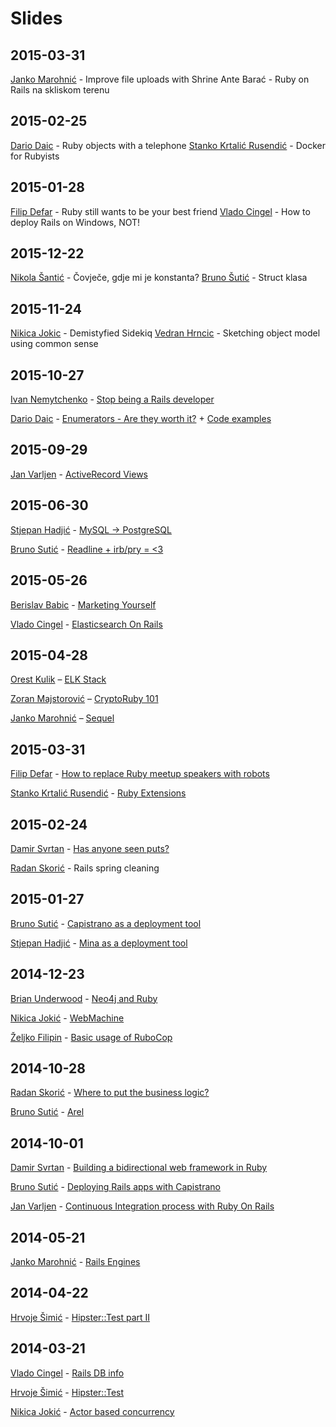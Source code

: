 # Slides

## 2015-03-31

[Janko Marohnić](https://github.com/janko-m) - Improve file uploads with Shrine 
Ante Barać - Ruby on Rails na skliskom terenu

## 2015-02-25

[Dario Daic](https://github.com/dariodaic) - Ruby objects with a telephone 
[Stanko Krtalić Rusendić](https://github.com/Stankec) - Docker for Rubyists

## 2015-01-28
[Filip Defar](https://github.com/dabrorius) - Ruby still wants to be your best friend
[Vlado Cingel](https://github.com/vlado) - How to deploy Rails on Windows, NOT! 

## 2015-12-22

[Nikola Šantić](https://github.com/shnikola) - Čovječe, gdje mi je konstanta?
[Bruno Šutić](https://github.com/bruno-) - Struct klasa

## 2015-11-24

[Nikica Jokic](https://github.com/neektza) - Demistyfied Sidekiq
[Vedran Hrncic](https://github.com/vr4b4c) - Sketching object model using common sense

## 2015-10-27

[Ivan Nemytchenko](https://github.com/inem) - [Stop being a Rails developer](https://www.slideshare.net/secret/4k5WrmRcpnfiQ5)

[Dario Daic](https://github.com/dariodaic) - [Enumerators - Are they worth it?](http://slides.com/dariodaic/enumerators#/1)
 +
[Code examples](https://github.com/dariodaic/presentations/tree/master/enumerator/code_examples)

## 2015-09-29

[Jan Varljen](https://github.com/janvarljen) - [ActiveRecord Views](http://slides.com/janvarljen/activerecordviews)

## 2015-06-30

[Stjepan Hadjić](https://github.com/d4be4st) - [MySQL -> PostgreSQL](http://slides.com/stjepanhadjic/mysql-postgresql)

[Bruno Sutić](https://github.com/bruno-) - [Readline + irb/pry = <3](https://speakerdeck.com/brunosutic/pry-equals-3)

## 2015-05-26

[Berislav Babic](https://github.com/berislavbabic) - [Marketing Yourself](https://github.com/rubyzg/slides/blob/master/2015-05-26/Marketing%20Yousrelf.pdf)

[Vlado Cingel](https://github.com/vlado) - [Elasticsearch On Rails](http://vlado.github.io/slides/2015-05-26-RubyZG-elasticsearch-on-rails/#/)

## 2015-04-28

[Orest Kulik](https://github.com/okulik) – [ELK Stack](https://github.com/okulik/elastic-rubyzg)

[Zoran Majstorović](https://github.com/zmajstor) – [CryptoRuby 101](https://speakerdeck.com/zmajstor/cryptoruby-101)

[Janko Marohnić](https://github.com/janko-m) – [Sequel](https://speakerdeck.com/janko_m/sequel)

## 2015-03-31
[Filip Defar](https://github.com/dabrorius) - [How to replace Ruby meetup speakers with robots](http://www.refactorit.co/talks/robots/)

[Stanko Krtalić Rusendić](https://github.com/Stankec) - [Ruby Extensions](https://github.com/rubyzg/slides/blob/master/2015-03-31/ruby_extensions.pdf)

## 2015-02-24
[Damir Svrtan](https://github.com/DamirSvrtan) - [Has anyone seen puts?](http://slides.com/damirsvrtan/ruby-talks-1-9#/)

[Radan Skorić](https://github.com/radanskoric) - Rails spring cleaning

## 2015-01-27
[Bruno Sutić](https://github.com/bruno-) - [Capistrano as a deployment tool](https://speakerdeck.com/brunosutic/capistrano-vs-mina-capistrano-demo-talk)

[Stjepan Hadjić](https://github.com/d4be4st) - [Mina as a deployment tool](http://slides.com/stjepanhadjic/mina/#/)

## 2014-12-23
[Brian Underwood](https://github.com/cheerfulstoic) - [Neo4j and Ruby](http://www.brian-underwood.codes/asciidoc-slides/content/presentation/neo4j-ruby/)

[Nikica Jokić](https://github.com/neektza) - [WebMachine](https://speakerdeck.com/neektza/building-well-defined-apis-part-1-proper-http)

[Željko Filipin](https://github.com/zeljkofilipin) - [Basic usage of RuboCop](http://filipin.eu/rubocop/)

## 2014-10-28
[Radan Skorić](https://github.com/radanskoric) - [Where to put the business logic?](http://radanskoric.github.io/ror_business_logic_presentation/#/)

[Bruno Sutić](https://github.com/bruno-) - [Arel](https://speakerdeck.com/brunosutic/introduction-to-arel)

## 2014-10-01
[Damir Svrtan](https://github.com/DamirSvrtan) - [Building a bidirectional web framework in Ruby](http://slides.com/damirsvrtan/bidirectional-ruby-framework#)

[Bruno Sutić](https://github.com/bruno-) - [Deploying Rails apps with Capistrano](https://speakerdeck.com/brunosutic/deploying-rails-apps-with-capistrano)

[Jan Varljen](https://github.com/janvarljen) - [Continuous Integration process with Ruby On Rails](http://slides.com/janvarljen/rubyonrailsci#/)

## 2014-05-21
[Janko Marohnić](https://github.com/janko-m) - [Rails Engines](https://speakerdeck.com/janko_m/rails-engines)

## 2014-04-22
[Hrvoje Šimić](https://github.com/shime) - [Hipster::Test part II](https://github.com/shime/hipster_test)

## 2014-03-21
[Vlado Cingel](https://github.com/vlado) - [Rails DB info](http://vlado.github.io/slides/2014-03-21-RubyZG-rails-db-info)

[Hrvoje Šimić](https://github.com/shime) - [Hipster::Test](https://github.com/shime/hipster_test)

[Nikica Jokić](https://github.com/neektza) - [Actor based concurrency](https://github.com/neektza/actor_demo)
